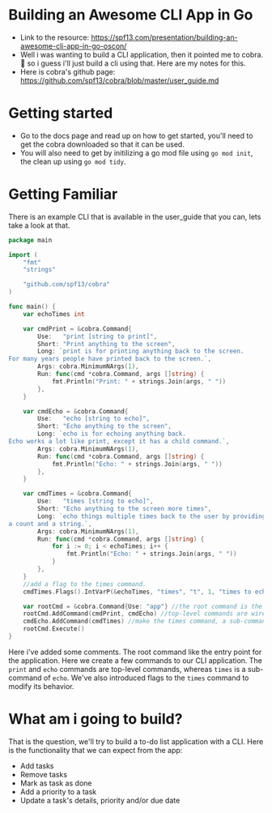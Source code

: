 # Building an Awesome CLI App in Go

- Link to the resource: https://spf13.com/presentation/building-an-awesome-cli-app-in-go-oscon/
- Well i was wanting to build a CLI application, then it pointed me to cobra. :shrug: so i guess i'll just build a cli using that. Here are my notes for this.
- Here is cobra's github page: https://github.com/spf13/cobra/blob/master/user_guide.md

# Getting started

- Go to the docs page and read up on how to get started, you'll need to get the cobra downloaded so that it can be used.
- You will also need to get by initilizing a go mod file using `go mod init`, the clean up using `go mod tidy`.

# Getting Familiar

There is an example CLI that is available in the user_guide that you can, lets take a look at that.

```Go
package main

import (
	"fmt"
	"strings"

	"github.com/spf13/cobra"
)

func main() {
	var echoTimes int

	var cmdPrint = &cobra.Command{
		Use:   "print [string to print]",
		Short: "Print anything to the screen",
		Long: `print is for printing anything back to the screen.
For many years people have printed back to the screen.`,
		Args: cobra.MinimumNArgs(1),
		Run: func(cmd *cobra.Command, args []string) {
			fmt.Println("Print: " + strings.Join(args, " "))
		},
	}

	var cmdEcho = &cobra.Command{
		Use:   "echo [string to echo]",
		Short: "Echo anything to the screen",
		Long: `echo is for echoing anything back.
Echo works a lot like print, except it has a child command.`,
		Args: cobra.MinimumNArgs(1),
		Run: func(cmd *cobra.Command, args []string) {
			fmt.Println("Echo: " + strings.Join(args, " "))
		},
	}

	var cmdTimes = &cobra.Command{
		Use:   "times [string to echo]",
		Short: "Echo anything to the screen more times",
		Long: `echo things multiple times back to the user by providing
a count and a string.`,
		Args: cobra.MinimumNArgs(1),
		Run: func(cmd *cobra.Command, args []string) {
			for i := 0; i < echoTimes; i++ {
				fmt.Println("Echo: " + strings.Join(args, " "))
			}
		},
	}
    //add a flag to the times command.
	cmdTimes.Flags().IntVarP(&echoTimes, "times", "t", 1, "times to echo the input")

	var rootCmd = &cobra.Command{Use: "app"} //the root command is the entry point
	rootCmd.AddCommand(cmdPrint, cmdEcho) //top-level commands are wired to the root
	cmdEcho.AddCommand(cmdTimes) //make the times command, a sub-command.
	rootCmd.Execute()
}

```

Here i've added some comments. The root command like the entry point for the application. Here we create a few commands to our CLI application. The `print` and `echo` commands are top-level commands, whereas `times` is a sub-command of `echo`. We've also introduced flags to the `times` command to modify its behavior.

# What am i going to build?

That is the question, we'll try to build a to-do list application with a CLI. Here is the functionality that we can expect from the app:

- Add tasks
- Remove tasks
- Mark as task as done
- Add a priority to a task
- Update a task's details, priority and/or due date

